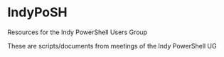 IndyPoSH
========

Resources for the Indy PowerShell Users Group

These are scripts/documents from meetings of the Indy PowerShell UG
